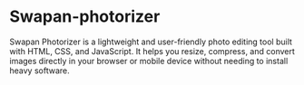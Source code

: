 # Swapan-photorizer
Swapan Photorizer is a lightweight and user-friendly photo editing tool built with HTML, CSS, and JavaScript. It helps you resize, compress, and convert images directly in your browser or mobile device without needing to install heavy software.
